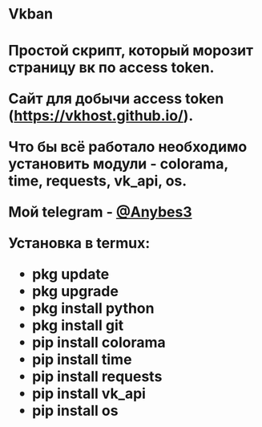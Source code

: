 <h1>Vkban<h1>
  <style>
    div {font-size:70%;}  
  </style
  
  <div>Простой скрипт, который морозит страницу вк по access token.

  Сайт для добычи access token (https://vkhost.github.io/).

  Что бы всё работало необходимо установить модули - colorama, time, requests, vk_api, os.

  Мой telegram - [@Anybes3](https://t.me/Anybes3)

  Установка в termux:
    <ul>
      <li>pkg update</li>
      <li>pkg upgrade</li>
      <li>pkg install python</li>
      <li>pkg install git</li>
      <li>pip install colorama</li>
      <li>pip install time</li>
      <li>pip install requests</li>
      <li>pip install vk_api</li>
      <li>pip install os</li>
    </ul>
    </div>
